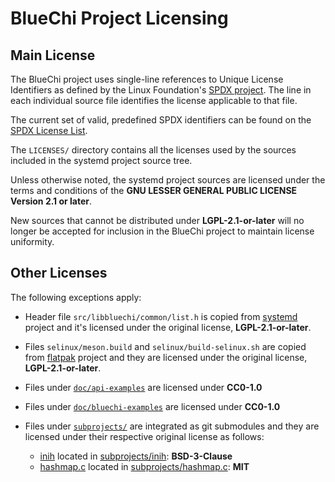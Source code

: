 # BlueChi Project Licensing

## Main License

The BlueChi project uses single-line references to Unique License Identifiers as
defined by the Linux Foundation's [SPDX project](https://spdx.org/). The line in
each individual source file identifies the license applicable to that file.

The current set of valid, predefined SPDX identifiers can be found on the
[SPDX License List](https://spdx.org/licenses/).

The `LICENSES/` directory contains all the licenses used by the sources included in
the systemd project source tree.

Unless otherwise noted, the systemd project sources are licensed under the terms
and conditions of the **GNU LESSER GENERAL PUBLIC LICENSE Version 2.1 or later**.

New sources that cannot be distributed under **LGPL-2.1-or-later** will no longer
be accepted for inclusion in the BlueChi project to maintain license uniformity.

## Other Licenses

The following exceptions apply:

* Header file `src/libbluechi/common/list.h` is copied from [systemd](https://github.com/systemd/systemd) project
  and it's licensed under the original license, **LGPL-2.1-or-later**.
* Files `selinux/meson.build` and `selinux/build-selinux.sh` are copied from
  [flatpak](https://github.com/flatpak/flatpak) project and they are licensed under the original license,
  **LGPL-2.1-or-later**.
* Files under [`doc/api-examples`](../doc/api-examples/) are licensed under **CC0-1.0**
* Files under [`doc/bluechi-examples`](../doc/bluechi-examples/) are licensed under **CC0-1.0**
* Files under [`subprojects/`](../subprojects/) are integrated as git submodules and they are licensed under
their respective original license as follows:

  * [inih](https://github.com/benhoyt/inih/) located in [subprojects/inih](../subprojects/inih): **BSD-3-Clause**
  * [hashmap.c](https://github.com/tidwall/hashmap.c) located in [subprojects/hashmap.c](../subprojects/hashmap.c): **MIT**
